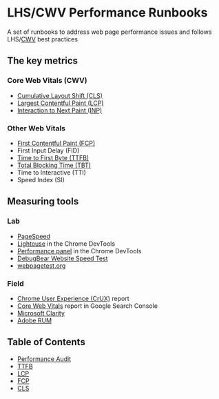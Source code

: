 # LHS/CWV Performance Runbooks

A set of runbooks to address web page performance issues and follows LHS/[CWV](https://web.dev/articles/vitals) best practices

## The key metrics

### Core Web Vitals (CWV)

- [Cumulative Layout Shift (CLS)](./cls.md)
- [Largest Contentful Paint (LCP)](./lcp.md)
- [Interaction to Next Paint (INP)](./inp.md)

### Other Web Vitals

- [First Contentful Paint (FCP)](./fcp.md)
- First Input Delay (FID)
- [Time to First Byte (TTFB)](./ttfb.md)
- [Total Blocking Time (TBT)](./tbt.md)
- Time to Interactive (TTI)
- Speed Index (SI)


## Measuring tools

### Lab
- [PageSpeed](https://pagespeed.web.dev/)
- [Lightouse](https://developer.chrome.com/docs/lighthouse/overview#devtools) in the Chrome DevTools
- [Performance panel](https://developer.chrome.com/docs/devtools/performance/overview) in the Chrome DevTools
- [DebugBear Website Speed Test](https://www.debugbear.com/test/website-speed)
- [webpagetest.org]()

### Field
- [Chrome User Experience (CrUX)](https://developer.chrome.com/docs/crux/dashboard) report
- [Core Web Vitals](https://www.debugbear.com/blog/search-console-core-web-vitals) report in Google Search Console
- [Microsoft Clarity](https://learn.microsoft.com/en-us/clarity/insights/performance-widget)
- [Adobe RUM](https://www.aem.live/docs/rum)

## Table of Contents

- [Performance Audit](./performance-audit.md)
- [TTFB](./ttfb.md)
- [LCP](./lcp.md)
- [FCP](./fcp.md)
- [CLS](./cls.md)
